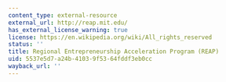 ```yaml
---
content_type: external-resource
external_url: http://reap.mit.edu/
has_external_license_warning: true
license: https://en.wikipedia.org/wiki/All_rights_reserved
status: ''
title: Regional Entrepreneurship Acceleration Program (REAP)
uid: 5537e5d7-a24b-4103-9f53-64fddf3eb0cc
wayback_url: ''
---
```


